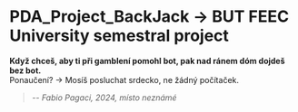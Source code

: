 # PDA_Project_BackJack → BUT FEEC University semestral project

**Když chceš, aby ti při gamblení pomohl bot, pak nad ránem dóm dojdeš bez bot.**  </br>
Ponaučení? → Mosíš posluchat srdecko, ne žádný počítaček.  

> *-- Fabio Pagaci, 2024, místo neznámé*

